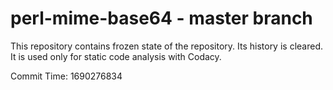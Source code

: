 # perl-mime-base64 - master branch

This repository contains frozen state of the repository.
Its history is cleared. It is used only for static code
analysis with Codacy.

Commit Time: 1690276834